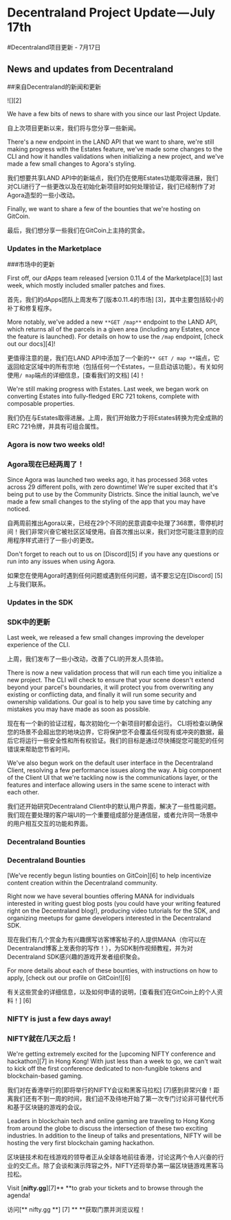 
# Decentraland Project Update — July 17th

#Decentraland项目更新 -  7月17日

## News and updates from Decentraland

##来自Decentraland的新闻和更新

![][2]

We have a few bits of news to share with you since our last Project Update.

自上次项目更新以来，我们将与您分享一些新闻。

There's a new endpoint in the LAND API that we want to share, we're still making progress with the Estates feature, we've made some changes to the CLI and how it handles validations when initializing a new project, and we've made a few small changes to Agora's styling.

我们想要共享LAND API中的新端点，我们仍在使用Estates功能取得进展，我们对CLI进行了一些更改以及在初始化新项目时如何处理验证，我们已经制作了对Agora造型的一些小改动。

Finally, we want to share a few of the bounties that we're hosting on GitCoin.

最后，我们想分享一些我们在GitCoin上主持的赏金。

### Updates in the Marketplace

###市场中的更新

First off, our dApps team released [version 0.11.4 of the Marketplace][3] last week, which mostly included smaller patches and fixes.

首先，我们的dApps团队上周发布了[版本0.11.4的市场] [3]，其中主要包括较小的补丁和修复程序。

More notably, we've added a new `**GET /map**` endpoint to the LAND API, which returns all of the parcels in a given area (including any Estates, once the feature is launched). For details on how to use the `/map` endpoint, [check out our docs][4]!

更值得注意的是，我们在LAND API中添加了一个新的`** GET / map **`端点，它返回给定区域中的所有宗地（包括任何一个Estates，一旦启动该功能）。有关如何使用`/ map`端点的详细信息，[查看我们的文档] [4]！

We're still making progress with Estates. Last week, we began work on converting Estates into fully-fledged ERC 721 tokens, complete with composable properties.

我们仍在与Estates取得进展。上周，我们开始致力于将Estates转换为完全成熟的ERC 721令牌，并具有可组合属性。

### Agora is now two weeks old!

### Agora现在已经两周了！

Since Agora was launched two weeks ago, it has processed 368 votes across 29 different polls, with zero downtime! We're super excited that it's being put to use by the Community Districts. Since the initial launch, we've made a few small changes to the styling of the app that you may have noticed.

自两周前推出Agora以来，已经在29个不同的民意调查中处理了368票，零停机时间！我们非常兴奋它被社区区域使用。自首次推出以来，我们对您可能注意到的应用程序样式进行了一些小的更改。

Don't forget to reach out to us on [Discord][5] if you have any questions or run into any issues when using Agora.

如果您在使用Agora时遇到任何问题或遇到任何问题，请不要忘记在[Discord] [5]上与我们联系。

### Updates in the SDK

### SDK中的更新

Last week, we released a few small changes improving the developer experience of the CLI.

上周，我们发布了一些小改动，改善了CLI的开发人员体验。

There is now a new validation process that will run each time you initialize a new project. The CLI will check to ensure that your scene doesn't extend beyond your parcel's boundaries, it will protect you from overwriting any existing or conflicting data, and finally it will run some security and ownership validations. Our goal is to help you save time by catching any mistakes you may have made as soon as possible.

现在有一个新的验证过程，每次初始化一个新项目时都会运行。 CLI将检查以确保您的场景不会超出您的地块边界，它将保护您不会覆盖任何现有或冲突的数据，最后它将运行一些安全性和所有权验证。我们的目标是通过尽快捕捉您可能犯的任何错误来帮助您节省时间。

We've also begun work on the default user interface in the Decentraland Client, resolving a few performance issues along the way. A big component of the Client UI that we're tackling now is the communications layer, or the features and interface allowing users in the same scene to interact with each other.

我们还开始研究Decentraland Client中的默认用户界面，解决了一些性能问题。我们现在要处理的客户端UI的一个重要组成部分是通信层，或者允许同一场景中的用户相互交互的功能和界面。

### Decentraland Bounties

### Decentraland Bounties

[We've recently begun listing bounties on GitCoin][6] to help incentivize content creation within the Decentraland community.

Right now we have several bounties offering MANA for individuals interested in writing guest blog posts (you could have your writing featured right on the Decentraland blog!), producing video tutorials for the SDK, and organizing meetups for game developers interested in the Decentraland SDK.

现在我们有几个赏金为有兴趣撰写访客博客帖子的人提供MANA（你可以在Decentraland博客上发表你的写作！），为SDK制作视频教程，并为对Decentraland SDK感兴趣的游戏开发者组织聚会。

For more details about each of these bounties, with instructions on how to apply, [check out our profile on GitCoin!][6]

有关这些赏金的详细信息，以及如何申请的说明，[查看我们在GitCoin上的个人资料！] [6]

### NIFTY is just a few days away!

### NIFTY就在几天之后！

We're getting extremely excited for the [upcoming NIFTY conference and hackathon][7] in Hong Kong! With just less than a week to go, we can't wait to kick off the first conference dedicated to non-fungible tokens and blockchain-based gaming.

我们对在香港举行的[即将举行的NIFTY会议和黑客马拉松] [7]感到非常兴奋！距离我们还有不到一周的时间，我们迫不及待地开始了第一次专门讨论非可替代代币和基于区块链的游戏的会议。

Leaders in blockchain tech and online gaming are traveling to Hong Kong from around the globe to discuss the intersection of these two exciting industries. In addition to the lineup of talks and presentations, NIFTY will be hosting the very first blockchain gaming hackathon.

区块链技术和在线游戏的领导者正从全球各地前往香港，讨论这两个令人兴奋的行业的交汇点。除了会谈和演示阵容之外，NIFTY还将举办第一届区块链游戏黑客马拉松。

Visit [**nifty.gg**][7]** **to grab your tickets and to browse through the agenda!

访问[** nifty.gg **] [7] ** **获取门票并浏览议程！



